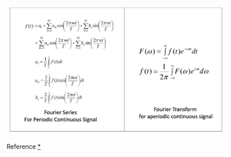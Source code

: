 ![3f672022a0ecdc204cfcbb3e26705c6a.png](../../../../_resources/3f672022a0ecdc204cfcbb3e26705c6a.png)

Reference [*](https://www.analyticsvidhya.com/blog/2021/12/a-comprehensive-guide-on-fourier-analysis/)